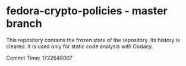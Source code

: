 # fedora-crypto-policies - master branch

This repository contains the frozen state of the repository.
Its history is cleared. It is used only for static code
analysis with Codacy.

Commit Time: 1722648007